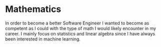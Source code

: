 # Mathematics

In order to become a better Software Engineer I wanted to become as competent as I could with the type of math I would likely encounter in my career. I mainly focus on statistics and linear algebra since I have always been interested in machine learning.
